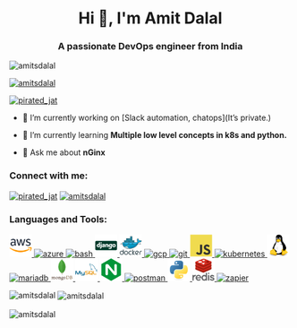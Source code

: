 <h1 align="center">Hi 👋, I'm Amit Dalal</h1>
<h3 align="center">A passionate DevOps engineer from India</h3>

<p align="left"> <img src="https://komarev.com/ghpvc/?username=amitsdalal&label=Profile%20views&color=0e75b6&style=flat" alt="amitsdalal" /> </p>

<p align="left"> <a href="https://github.com/ryo-ma/github-profile-trophy"><img src="https://github-profile-trophy.vercel.app/?username=amitsdalal" alt="amitsdalal" /></a> </p>

<p align="left"> <a href="https://twitter.com/pirated_jat" target="blank"><img src="https://img.shields.io/twitter/follow/pirated_jat?logo=twitter&style=for-the-badge" alt="pirated_jat" /></a> </p>

- 🔭 I’m currently working on [Slack automation, chatops](It’s private.)

- 🌱 I’m currently learning **Multiple low level concepts in k8s and python.**

- 💬 Ask me about **nGinx**

<h3 align="left">Connect with me:</h3>
<p align="left">
<a href="https://twitter.com/pirated_jat" target="blank"><img align="center" src="https://cdn.jsdelivr.net/npm/simple-icons@3.0.1/icons/twitter.svg" alt="pirated_jat" height="30" width="40" /></a>
<a href="https://linkedin.com/in/amitsdalal" target="blank"><img align="center" src="https://cdn.jsdelivr.net/npm/simple-icons@3.0.1/icons/linkedin.svg" alt="amitsdalal" height="30" width="40" /></a>
</p>

<h3 align="left">Languages and Tools:</h3>
<p align="left"> <a href="https://aws.amazon.com" target="_blank"> <img src="https://raw.githubusercontent.com/devicons/devicon/master/icons/amazonwebservices/amazonwebservices-original-wordmark.svg" alt="aws" width="40" height="40"/> </a> <a href="https://azure.microsoft.com/en-in/" target="_blank"> <img src="https://www.vectorlogo.zone/logos/microsoft_azure/microsoft_azure-icon.svg" alt="azure" width="40" height="40"/> </a> <a href="https://www.gnu.org/software/bash/" target="_blank"> <img src="https://www.vectorlogo.zone/logos/gnu_bash/gnu_bash-icon.svg" alt="bash" width="40" height="40"/> </a> <a href="https://www.djangoproject.com/" target="_blank"> <img src="https://raw.githubusercontent.com/devicons/devicon/master/icons/django/django-original.svg" alt="django" width="40" height="40"/> </a> <a href="https://www.docker.com/" target="_blank"> <img src="https://raw.githubusercontent.com/devicons/devicon/master/icons/docker/docker-original-wordmark.svg" alt="docker" width="40" height="40"/> </a> <a href="https://cloud.google.com" target="_blank"> <img src="https://www.vectorlogo.zone/logos/google_cloud/google_cloud-icon.svg" alt="gcp" width="40" height="40"/> </a> <a href="https://git-scm.com/" target="_blank"> <img src="https://www.vectorlogo.zone/logos/git-scm/git-scm-icon.svg" alt="git" width="40" height="40"/> </a> <a href="https://developer.mozilla.org/en-US/docs/Web/JavaScript" target="_blank"> <img src="https://raw.githubusercontent.com/devicons/devicon/master/icons/javascript/javascript-original.svg" alt="javascript" width="40" height="40"/> </a> <a href="https://kubernetes.io" target="_blank"> <img src="https://www.vectorlogo.zone/logos/kubernetes/kubernetes-icon.svg" alt="kubernetes" width="40" height="40"/> </a> <a href="https://www.linux.org/" target="_blank"> <img src="https://raw.githubusercontent.com/devicons/devicon/master/icons/linux/linux-original.svg" alt="linux" width="40" height="40"/> </a> <a href="https://mariadb.org/" target="_blank"> <img src="https://www.vectorlogo.zone/logos/mariadb/mariadb-icon.svg" alt="mariadb" width="40" height="40"/> </a> <a href="https://www.mongodb.com/" target="_blank"> <img src="https://raw.githubusercontent.com/devicons/devicon/master/icons/mongodb/mongodb-original-wordmark.svg" alt="mongodb" width="40" height="40"/> </a> <a href="https://www.mysql.com/" target="_blank"> <img src="https://raw.githubusercontent.com/devicons/devicon/master/icons/mysql/mysql-original-wordmark.svg" alt="mysql" width="40" height="40"/> </a> <a href="https://www.nginx.com" target="_blank"> <img src="https://raw.githubusercontent.com/devicons/devicon/master/icons/nginx/nginx-original.svg" alt="nginx" width="40" height="40"/> </a> <a href="https://postman.com" target="_blank"> <img src="https://www.vectorlogo.zone/logos/getpostman/getpostman-icon.svg" alt="postman" width="40" height="40"/> </a> <a href="https://www.python.org" target="_blank"> <img src="https://raw.githubusercontent.com/devicons/devicon/master/icons/python/python-original.svg" alt="python" width="40" height="40"/> </a> <a href="https://redis.io" target="_blank"> <img src="https://raw.githubusercontent.com/devicons/devicon/master/icons/redis/redis-original-wordmark.svg" alt="redis" width="40" height="40"/> </a> <a href="https://zapier.com" target="_blank"> <img src="https://www.vectorlogo.zone/logos/zapier/zapier-icon.svg" alt="zapier" width="40" height="40"/> </a> </p>

<p><img align="left" src="https://github-readme-stats.vercel.app/api/top-langs?username=amitsdalal&show_icons=true&locale=en&layout=compact" alt="amitsdalal" /></p>

<p>&nbsp;<img align="center" src="https://github-readme-stats.vercel.app/api?username=amitsdalal&show_icons=true&locale=en" alt="amitsdalal" /></p>

<p><img align="center" src="https://github-readme-streak-stats.herokuapp.com/?user=amitsdalal&" alt="amitsdalal" /></p>

